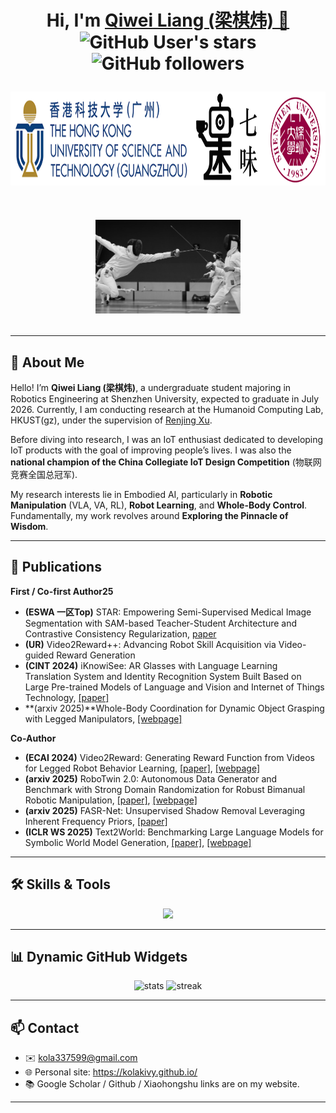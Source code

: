 <h1 align="center">
  Hi, I'm <a href="https://kolakivy.github.io/" target="_blank">Qiwei Liang (梁棋炜) 👋</a> <br>
	<img alt="GitHub User's stars" src="https://img.shields.io/github/stars/kolakivy">
	<img alt="GitHub followers" src="https://img.shields.io/github/followers/kolakivy">
<br>

<!-- First image -->
<a href="https://kolakivy.github.io/" target="_blank"><img src="assets/school.png" height="150px" style="margin-bottom:20px"></a>
<br>
<!-- Second image -->
<a href="(https://kolakivy.github.io/)" target="_blank"><img src="assets/fencing.png" height="150px"></a>

</h1>

---

## 🧬️ About Me
Hello! I’m **Qiwei Liang (梁棋炜)**, a undergraduate student majoring in Robotics Engineering at Shenzhen University, expected to graduate in July 2026. Currently, I am conducting research at the Humanoid Computing Lab, HKUST(gz), under the supervision of [Renjing Xu](https://scholar.google.com/citations?user=Mu__bJEAAAAJ&hl=en). 

Before diving into research, I was an IoT enthusiast dedicated to developing IoT products with the goal of improving people’s lives. I was also the **national champion of the China Collegiate IoT Design Competition** (物联网竞赛全国总冠军).

My research interests lie in Embodied AI, particularly in **Robotic Manipulation** (VLA, VA, RL), **Robot Learning**, and **Whole-Body Control**. Fundamentally, my work revolves around **Exploring the Pinnacle of Wisdom**.

---

## 📑 Publications
**First / Co-first Author25**
- **(ESWA 一区Top)** STAR: Empowering Semi-Supervised Medical Image Segmentation with SAM-based Teacher-Student Architecture and Contrastive Consistency Regularization, [paper](https://www.sciencedirect.com/science/article/abs/pii/S0957417425022699)
- **(UR)** Video2Reward++: Advancing Robot Skill Acquisition via Video-guided Reward Generation
- **(CINT 2024)** iKnowiSee: AR Glasses with Language Learning Translation System and Identity Recognition System Built Based on Large Pre-trained Models of Language and Vision and Internet of Things Technology, [[paper]](https://link.springer.com/chapter/10.1007/978-981-97-3948-6_2)
- **(arxiv 2025)**Whole-Body Coordination for Dynamic Object Grasping with Legged Manipulators, [[webpage]](https://kolakivy.github.io/DQ/)

**Co-Author**
- **(ECAI 2024)** Video2Reward: Generating Reward Function from Videos for Legged Robot Behavior Learning, [[paper]](https://arxiv.org/abs/2412.05515), [[webpage]](https://djjiery.github.io/Video2Reward.github.io/)
- **(arxiv 2025)** RoboTwin 2.0: Autonomous Data Generator and Benchmark with Strong Domain Randomization for Robust Bimanual Robotic Manipulation, [[paper]](https://arxiv.org/abs/2506.18088), [[webpage]](https://robotwin-platform.github.io/)
- **(arxiv 2025)** FASR-Net: Unsupervised Shadow Removal Leveraging Inherent Frequency Priors, [[paper]](https://arxiv.org/abs/2504.05779)
- **(ICLR WS 2025)** Text2World: Benchmarking Large Language Models for Symbolic World Model Generation, [[paper]](https://openreview.net/pdf?id=dIQNOxuBay), [[webpage]](https://text-to-world.github.io/)

---

## 🛠 Skills & Tools
<p align="center">
  <img src="https://skillicons.dev/icons?i=python,pytorch,cpp,ros,arduino,raspberrypi,matlab,git,linux" />
</p>

---

## 📊 Dynamic GitHub Widgets
<p align="center">
  <img src="https://github-readme-stats.vercel.app/api?username=KolaKivy&show_icons=true&theme=radical" alt="stats" />
  <img src="https://github-readme-streak-stats.herokuapp.com/?user=KolaKivy&theme=radical" alt="streak" />
</p>

---

## 📫 Contact
- ✉️ kola337599@gmail.com  
- 🌐 Personal site: https://kolakivy.github.io/  
- 📚 Google Scholar / Github / Xiaohongshu links are on my website. 

---